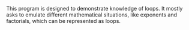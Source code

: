 This program is designed to demonstrate knowledge of loops. It mostly asks to emulate different mathematical situations, like exponents and factorials, which can be represented as loops. 
